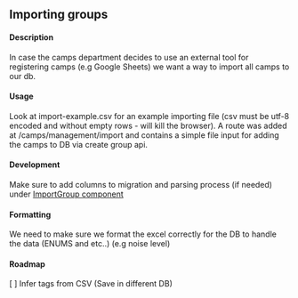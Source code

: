 ## Importing groups

#### Description

In case the camps department decides to use an external tool for registering camps (e.g Google Sheets) we want a way to import all camps to our db.

#### Usage

Look at import-example.csv for an example importing file (csv must be utf-8 encoded and without empty rows - will kill the browser).
A route was added at /camps/management/import and contains a simple file input for adding the camps to DB via create group api.

#### Development

Make sure to add columns to migration and parsing process (if needed) under [ImportGroup component](../../src/components/groups/ImportGroup.js)

#### Formatting

We need to make sure we format the excel correctly for the DB to handle the data (ENUMS and etc..) (e.g noise level)

#### Roadmap

[ ] Infer tags from CSV (Save in different DB)
